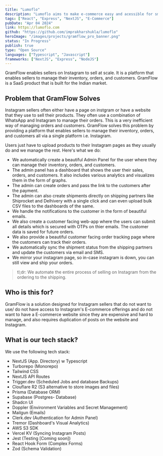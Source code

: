 ```yaml
---
title: "Lumoflo"
description: "Lumoflo aims to make e-commerce easy and acessible for small sellers."
tags: ["React", "Express", "NextJS", "E-Commerce"]
pubDate: "Apr 04 2024"
link: https://lumoflo.com
github: "https://github.com/imprakharshukla/lumoflo"
heroImage: "/images/projects/gramflow_pro_banner.png"
status: "In Progress"
publish: true
type: "Open Source"
languages: ["Typescript", "Javascript"]
frameworks: ["NextJS", "Express", "NodeJS"]
---
```


GramFlow enables sellers on Instagram to sell at scale. It is a platform that enables sellers to manage their inventory,
orders, and customers. GramFlow is a SaaS product that is built for the Indian market.

## Problem that GramFlow Solves

Instagram sellers often either have a page on instgram or have a website that they use to sell their products. They
often use a combination of WhatsApp and Instagram to manage their orders. This is a very inefficient way of managing
orders and customers. GramFlow solves this problem by providing a platform that enables sellers to manage their
inventory, orders, and customers all via a single platform i.e. Instagram.

Users just have to upload products to their Instagram pages as they usually do and we manage the rest.
Here's what we do:

- We automatically create a beautiful Admin Panel for the user where they can manage their inventory, orders, and
customers.
- The admin panel has a dashboard that shows the user their sales, orders, and customers. It also includes various
analytics and visualizes them in the form of graphs.
- The admin can create orders and pass the link to the customers after the payment.
- The admin can also create shipments directly on shipping partners like Shiprocket and Delhivery with a single click
and can even upload bulk CSV files to the dashboards of the same.
- We handle the notifications to the customer in the form of beautiful emails.
- We also create a customer facing web-app where the users can submit all details which is secured with OTPs on thier
emails. The customer data is saved for future orders.
- We also provide a beautiful customer facing order tracking page where the customers can track their orders.
- We automatically sync the shipment status from the shipping partners and update the customers via email and SMS.
- We mirror your instagram page, so in-case instagram is down, you can still view and ship your orders.

> tl;dr: We automate the entire process of selling on Instagram from the ordering to the shipping.

## Who is this for?

GramFlow is a solution designed for Instagram sellers that do not want to use/ do not have access to Instagram's
E-commerce offerings and do not want to have a E-commerce website since they are expensive and hard to manage, and also
requires duplication of posts on the website and Instagram.


## What is our tech stack?

We use the following tech stack:

- NextJS (App. Directory) w Typescript
- Turborepo (Monorepo)
- Tailwind CSS
- NextJS API Routes
- Trigger.dev (Scheduled Jobs and database Backups)
- Clouflare R2 (S3 alternative to store images and files)
- Prisma (Database ORM)
- Supabase (Postgres- Database)
- Shadcn UI
- Doppler (Environment Variables and Secret Management)
- Mailgun (Emails)
- Clerk.dev (Authentication for Admin Panel)
- Tremor (Dashboard's Visual Analytics)
- AWS S3 SDK
- Vercel KV (Syncing Instagram Posts)
- Jest (Testing [Coming soon])
- React Hook Form (Complex Forms)
- Zod (Schema Validation)
